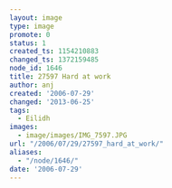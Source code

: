 ```yaml
---
layout: image
type: image
promote: 0
status: 1
created_ts: 1154210883
changed_ts: 1372159485
node_id: 1646
title: 27597 Hard at work
author: anj
created: '2006-07-29'
changed: '2013-06-25'
tags:
  - Eilidh
images:
  - image/images/IMG_7597.JPG
url: "/2006/07/29/27597_hard_at_work/"
aliases:
  - "/node/1646/"
date: '2006-07-29'
---
```


